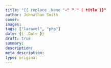 ```yaml
---
title: "{{ replace .Name "-" " " | title }}"
author: Johnathan Smith
cover: 
images:
tags: ["laravel", "php"]
date: {{ .Date }}
draft: true
summary:
description: 
meta_description:
type: original
---
```


